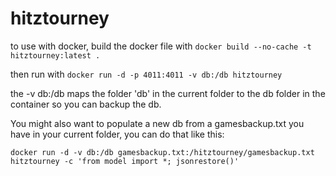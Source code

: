 hitztourney
===========

to use with docker, build the docker file with 
`docker build --no-cache -t hitztourney:latest .`

then run with 
`docker run -d -p 4011:4011 -v db:/db hitztourney`

the -v db:/db maps the folder 'db' in the current folder to the db folder in the container so you can backup the db.

You might also want to populate a new db from a gamesbackup.txt you have in your current folder, you can do that like this:

`docker run -d -v db:/db gamesbackup.txt:/hitztourney/gamesbackup.txt hitztourney -c 'from model import *; jsonrestore()'`
